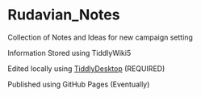# Rudavian_Notes
Collection of Notes and Ideas for new campaign setting

Information Stored using TiddlyWiki5

Edited locally using [TiddlyDesktop](https://github.com/TiddlyWiki/TiddlyDesktop/releases) (REQUIRED)

Published using GitHub Pages (Eventually)

